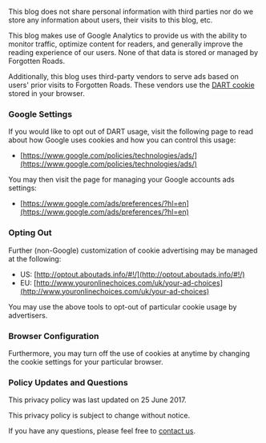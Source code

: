 This blog does not share personal information with third parties nor do we
store any information about users, their visits to this blog, etc.

This blog makes use of Google Analytics to provide us with the ability to
monitor traffic, optimize content for readers, and generally improve the
reading experience of our users. None of that data is stored or managed by
Forgotten Roads.

Additionally, this blog uses third-party vendors to serve ads based on users'
prior visits to Forgotten Roads. These vendors use the
[DART cookie](https://en.wikipedia.org/wiki/DoubleClick) stored in your
browser.


### Google Settings

If you would like to opt out of DART usage, visit the following page to read
about how Google uses cookies and how you can control this usage:

* [https://www.google.com/policies/technologies/ads/](https://www.google.com/policies/technologies/ads/)

You may then visit the page for managing your Google accounts ads settings:

* [https://www.google.com/ads/preferences/?hl=en](https://www.google.com/ads/preferences/?hl=en)


### Opting Out

Further (non-Google) customization of cookie advertising may be managed at
the following:

* US: [http://optout.aboutads.info/#!/](http://optout.aboutads.info/#!/)
* EU: [http://www.youronlinechoices.com/uk/your-ad-choices](http://www.youronlinechoices.com/uk/your-ad-choices)

You may use the above tools to opt-out of particular cookie usage by
advertisers.


### Browser Configuration

Furthermore, you may turn off the use of cookies at anytime by changing the
cookie settings for your particular browser.


### Policy Updates and Questions

This privacy policy was last updated on 25 June 2017.

This privacy policy is subject to change without notice.

If you have any questions, please feel free to
[contact us](/blog/contact.html).
